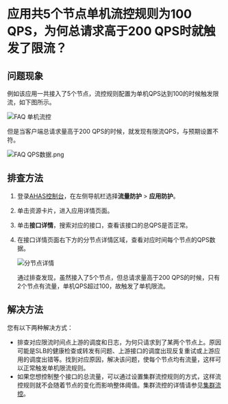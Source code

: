 # 应用共5个节点单机流控规则为100 QPS，为何总请求高于200 QPS时就触发了限流？

## 问题现象

例如该应用一共接入了5个节点，流控规则配置为单机QPS达到100的时候触发限流，如下图所示。

![FAQ 单机流控](https://static-aliyun-doc.oss-cn-hangzhou.aliyuncs.com/assets/img/zh-CN/2296723061/p175395.png)

但是当客户端总请求量高于200 QPS的时候，就发现有限流QPS，与预期设置不符。

![FAQ QPS数据.png](https://static-aliyun-doc.oss-cn-hangzhou.aliyuncs.com/assets/img/zh-CN/2296723061/p175419.png)

## 排查方法

1.  登录[AHAS控制台](https://ahas.console.aliyun.com)，在左侧导航栏选择**流量防护** \> **应用防护**。

2.  单击资源卡片，进入应用详情页面。

3.  单击**接口详情**，搜索对应的接口，查看该接口的总QPS是否正常。

4.  在接口详情页面右下方的分节点详情区域，查看对应时间每个节点的QPS数据。

    ![分节点详情](https://static-aliyun-doc.oss-cn-hangzhou.aliyuncs.com/assets/img/zh-CN/2296723061/p175459.png)

    通过排查发现，虽然接入了5个节点，但总请求量高于200 QPS的时候，只有2个节点有流量，单机QPS超过100，故触发了单机限流。


## 解决方法

您有以下两种解决方式：

-   排查对应限流时间点上游的调度和日志，为何只请求到了某两个节点上。原因可能是SLB的健康检查或转发有问题、上游接口的调度出现反复重试或上游应用的调度出错等。找到对应原因，解决该问题，使每个节点均有流量，这样可以正常触发单机限流规则。
-   如果您想控制整个接口的总流量，可以通过设置集群流控规则的方式，这样流控规则就不会随着节点的变化而影响整体阈值。集群流控的详情请参见[集群流控](/cn.zh-CN/应用防护/集群流控.md)。

